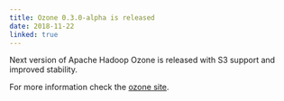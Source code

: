 ```yaml
---
title: Ozone 0.3.0-alpha is released
date: 2018-11-22
linked: true
---
```

<!---
  Licensed under the Apache License, Version 2.0 (the "License");
  you may not use this file except in compliance with the License.
  You may obtain a copy of the License at

   https://www.apache.org/licenses/LICENSE-2.0

  Unless required by applicable law or agreed to in writing, software
  distributed under the License is distributed on an "AS IS" BASIS,
  WITHOUT WARRANTIES OR CONDITIONS OF ANY KIND, either express or implied.
  See the License for the specific language governing permissions and
  limitations under the License. See accompanying LICENSE file.
-->

Next version of Apache Hadoop Ozone is released with S3 support and improved stability.

For more information check the [ozone site](https://hadoop.apache.org/ozone/release/0.3.0-alpha/).

